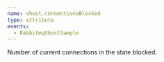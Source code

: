 ```yaml
---
name: vhost.connectionsBlocked
type: attribute
events:
  - RabbitmqVhostSample
---
```


Number of current connections in the state blocked.
